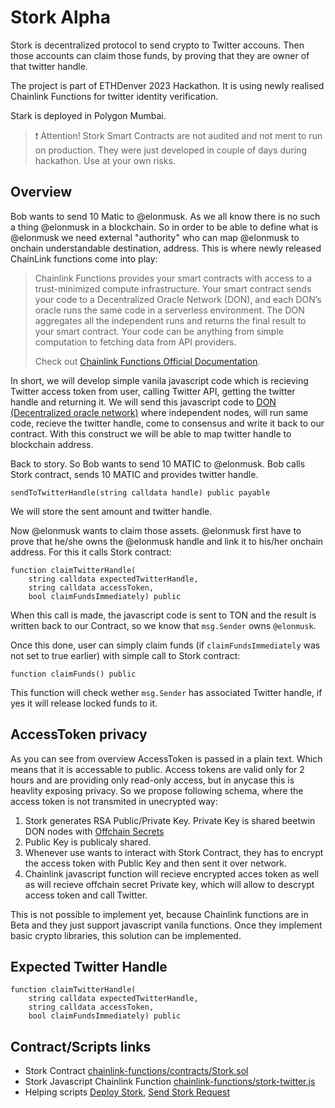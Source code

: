 # Stork Alpha

Stork is decentralized protocol to send crypto to Twitter accouns. Then those accounts can claim those funds, by proving that they are owner of that twitter handle.

The project is part of ETHDenver 2023 Hackathon. It is using newly realised Chainlink Functions for twitter identity verification.

Stark is deployed in Polygon Mumbai. 

> :exclamation: Attention! Stork Smart Contracts are not audited and not ment to run on production. They were just developed in couple of days during hackathon. Use at your own risks.

## Overview

Bob wants to send 10 Matic to @elonmusk. As we all know there is no such a thing @elonmusk in a blockchain. So in order to be able to define what is @elonmusk we need external "authority" who can map @elonmusk to onchain understandable destination, address. This is where newly released ChainLink functions come into play:

> Chainlink Functions provides your smart contracts with access to a trust-minimized compute infrastructure. Your smart contract sends your code to a Decentralized Oracle Network (DON), and each DON’s oracle runs the same code in a serverless environment. The DON aggregates all the independent runs and returns the final result to your smart contract. Your code can be anything from simple computation to fetching data from API providers. 
> 
> Check out [Chainlink Functions Official Documentation](https://docs.chain.link/chainlink-functions).


In short, we will develop simple vanila javascript code which is recieving Twitter access token from user, calling Twitter API, getting the twitter handle and returning it. We will send this javascript code to [DON (Decentralized oracle network)](https://docs.chain.link/chainlink-functions/resources/concepts/) where independent nodes, will run same code, recieve the twitter handle, come to consensus and write it back to our contract. With this construct we will be able to map twitter handle to blockchain address.

Back to story.  So Bob wants to send 10 MATIC to @elonmusk. Bob calls Stork contract, sends 10 MATIC and provides twitter handle.

```
sendToTwitterHandle(string calldata handle) public payable
```

We will store the sent amount and twitter handle.

Now @elonmusk wants to claim those assets. @elonmusk first have to prove that he/she owns the @elonmusk handle and link it to his/her onchain address. For this it calls Stork contract:

```
function claimTwitterHandle(
    string calldata expectedTwitterHandle,
    string calldata accessToken,
    bool claimFundsImmediately) public
```

When this call is made, the javascript code is sent to TON and the result is written back to our Contract, so we know that `msg.Sender` owns `@elonmusk`.

Once this done, user can simply claim funds (if `claimFundsImmediately` was not set to true earlier) with simple call to Stork contract:

```
function claimFunds() public
```

This function will check wether `msg.Sender` has associated Twitter handle, if yes it will release locked funds to it.


## AccessToken privacy

As you can see from overview AccessToken is passed in a plain text. Which means that it is accessable to public. Access tokens are valid only for 2 hours and are providing only read-only access, but in anycase this is heavlity exposing privacy. So we propose following schema, where the access token is not transmited in unecrypted way:

1. Stork generates RSA Public/Private Key. Private Key is shared beetwin DON nodes with [Offchain Secrets](https://docs.chain.link/chainlink-functions/tutorials/api-use-secrets-offchain)
2. Public Key is publicaly shared.
3. Whenever use wants to interact with Stork Contract, they has to encrypt the access token with Public Key and then sent it over network.
4. Chainlink javascript function will recieve encrypted acces token as well as will recieve offchain secret Private key, which will allow to descrypt access token and call Twitter.

This is not possible to implement yet, because Chainlink functions are in Beta and they just support javascript vanila functions. Once they implement basic crypto libraries, this solution can be implemented.

## Expected Twitter Handle

```
function claimTwitterHandle(
    string calldata expectedTwitterHandle,
    string calldata accessToken,
    bool claimFundsImmediately) public
```

## Contract/Scripts links

- Stork Contract [chainlink-functions/contracts/Stork.sol](/chainlink-functions/contracts/Stork.sol)
- Stork Javascript Chainlink Function [chainlink-functions/stork-twitter.js](/chainlink-functions/stork-twitter.js)
- Helping scripts [Deploy Stork](/chainlink-functions/tasks/Functions-client/deployClient.js#L54), [Send Stork Request](/chainlink-functions/tasks/Functions-client/request.js#L220)